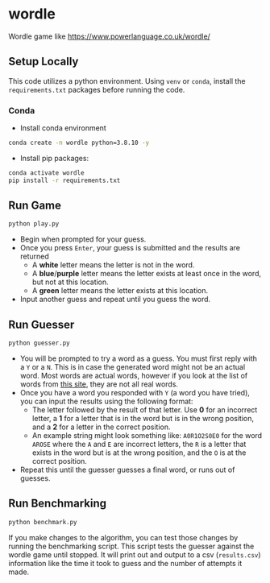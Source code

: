 # wordle
Wordle game like https://www.powerlanguage.co.uk/wordle/

## Setup Locally
This code utilizes a python environment. Using `venv` or `conda`, install the `requirements.txt` packages before running the code.

### Conda
* Install conda environment
```sh
conda create -n wordle python=3.8.10 -y
```
* Install pip packages:
```sh
conda activate wordle
pip install -r requirements.txt
```

## Run Game
```sh
python play.py
```
- Begin when prompted for your guess.
- Once you press `Enter`, your guess is submitted and the results are returned
    - A **white** letter means the letter is not in the word.
    - A **blue**/**purple** letter means the letter exists at least once in the word, but not at this location.
    - A **green** letter means the letter exists at this location.
- Input another guess and repeat until you guess the word.

## Run Guesser
```sh
python guesser.py
```
- You will be prompted to try a word as a guess. You must first reply with a `Y` or a `N`. This is in case the generated word might not be an actual word. Most words are actual words, however if you look at the list of words from [this site](https://www-cs-faculty.stanford.edu/~knuth/sgb-words.txt), they are not all real words.
- Once you have a word you responded with `Y` (a word you have tried), you can input the results using the following format:
    - The letter followed by the result of that letter. Use **0** for an incorrect letter, a **1** for a letter that is in the word but is in the wrong position, and a **2** for a letter in the correct position.
    - An example string might look something like: `A0R1O2S0E0` for the word `AROSE` where the `A` and `E` are incorrect letters, the `R` is a letter that exists in the word but is at the wrong position, and the `O` is at the correct position.
- Repeat this until the guesser guesses a final word, or runs out of guesses.

## Run Benchmarking
```sh
python benchmark.py
```
If you make changes to the algorithm, you can test those changes by running the benchmarking script. This script tests the guesser against the wordle game until stopped. It will print out and output to a csv (`results.csv`) information like the time it took to guess and the number of attempts it made.
